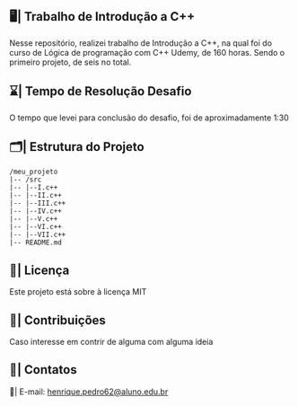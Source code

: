 ## 🖥️| Trabalho de Introdução a C++
   
  Nesse repositório, realizei trabalho de Introdução a C++, na qual foi do curso de Lógica de programação com C++ Udemy, de 160 horas. Sendo o primeiro projeto, de seis no total.
 
## ⌛| Tempo de Resolução Desafio

 O tempo que levei para conclusão do desafio, foi de aproximadamente 1:30
 
## 🗂️| Estrutura do Projeto    

   ```   
/meu_projeto  
|-- /src   
|-- |--I.c++             
|-- |--II.c++               
|-- |--III.c++           
|-- |--IV.c++       
|-- |--V.c++   
|-- |--VI.c++ 
|-- |--VII.c++
|-- README.md

   ``` 

## 📑| Licença 

Este projeto está sobre à licença MIT

## 👥| Contribuições  

   Caso interesse em contrir de alguma com alguma ideia

## 📩| Contatos

  📧| E-mail: henrique.pedro62@aluno.edu.br 


   
